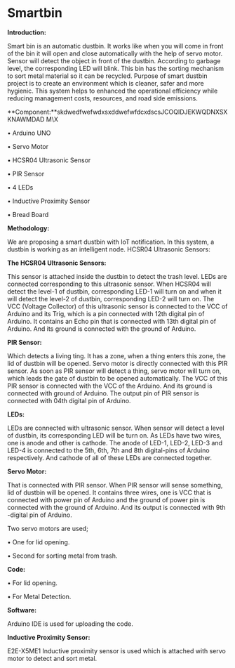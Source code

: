 # Smartbin
**Introduction:**

Smart bin is an automatic dustbin. It works like when you will come in front of the bin it will open and close automatically with the help of servo motor. Sensor will detect the object in front of the dustbin. According to garbage level, the corresponding LED will blink. This bin has the sorting mechanism to sort metal material so it can be recycled. Purpose of smart dustbin project is to create an environment which is cleaner, safer and more hygienic. This system helps to enhanced the operational efficiency while reducing management costs, resources, and road side emissions.

**Component:**skdwedfwefwdxsxddwefwfdcxdscsJCOQIDJEKWQDNXSXKNAWMDAD M\X

•	Arduino UNO

•	Servo Motor

•	HCSR04 Ultrasonic Sensor

•	PIR Sensor

•	4 LEDs

•	Inductive Proximity Sensor

•	Bread Board

**Methodology:**

We are proposing a smart dustbin with IoT notification. In this system, a dustbin is working as an intelligent node. 
HCSR04 Ultrasonic Sensors: 

**The HCSR04 Ultrasonic Sensors:**

This sensor is attached inside the dustbin to detect the trash level. LEDs are connected corresponding to this ultrasonic sensor. When HCSR04 will detect the level-1 of dustbin, corresponding LED-1 will turn on and when it will detect the level-2 of dustbin, corresponding LED-2 will turn on. The VCC (Voltage Collector) of this ultrasonic sensor is connected to the VCC of Arduino and its Trig, which is a pin connected with 12th digital pin of Arduino. It contains an Echo pin that is connected with 13th digital pin of Arduino. And its ground is connected with the ground of Arduino. 

**PIR Sensor:**

Which detects a living ting. It has a zone, when a thing enters this zone, the lid of dustbin will be opened. Servo motor is directly connected with this PIR sensor. As soon as PIR sensor will detect a thing, servo motor will turn on, which leads the gate of dustbin to be opened automatically. The VCC of this PIR sensor is connected with the VCC of the Arduino. And its ground is connected with ground of Arduino. The output pin of PIR sensor is connected with 04th digital pin of Arduino.

**LEDs:**

LEDs are connected with ultrasonic sensor. When sensor will detect a level of dustbin, its corresponding LED will be turn on. As LEDs have two wires, one is anode and other is cathode. The anode of LED-1, LED-2, LED-3 and LED-4 is connected to the 5th, 6th, 7th and 8th digital-pins of Arduino respectively. And cathode of all of these LEDs are connected together. 

**Servo Motor:**

That is connected with PIR sensor. When PIR sensor will sense something, lid of dustbin will be opened. It contains three wires, one is VCC that is connected with power pin of Arduino and the ground of power pin is connected with the ground of Arduino. And its output is connected with 9th -digital pin of Arduino.

Two servo motors are used;

•	One for lid opening.

•	Second for sorting metal from trash.

**Code:**

•	For lid opening.

•	For Metal Detection.

**Software:**

Arduino IDE is used for uploading the code.

**Inductive Proximity Sensor:**

E2E-X5ME1 Inductive proximity sensor is used which is attached with servo motor to detect and sort metal.


